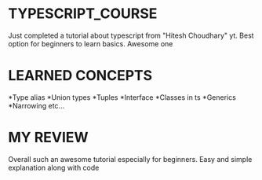 # TYPESCRIPT_COURSE
Just completed a tutorial about typescript from "Hitesh Choudhary" yt. Best option for beginners to learn basics. Awesome one

# LEARNED CONCEPTS

*Type alias
*Union types
*Tuples
*Interface
*Classes in ts
*Generics
*Narrowing
etc...

# MY REVIEW
Overall such an awesome tutorial especially for beginners. Easy and simple explanation along with code

